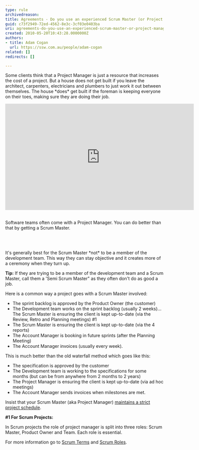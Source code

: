 ```yaml
---
type: rule
archivedreason: 
title: Agreements - Do you use an experienced Scrum Master (or Project Manager)?
guid: c73f2949-72ed-4562-8e3c-3cf03e0403ba
uri: agreements-do-you-use-an-experienced-scrum-master-or-project-manager
created: 2010-05-20T10:43:28.0000000Z
authors:
- title: Adam Cogan
  url: https://ssw.com.au/people/adam-cogan
related: []
redirects: []

---
```



<p>Some clients think that a Project Manager is just a resource that increases the cost of a project. But a house does not get built if you leave the architect, carpenters, electricians and plumbers to just work it out between themselves. The house *does* get built if the foreman is keeping everyone on their toes, making sure they are doing their job.&#160;&#160;​</p><div class="ms-rtestate-read ms-rte-embedcode ms-rte-embedil ms-rtestate-notify s4-wpActive"> 
   <iframe width="600" height="338" src="https&#58;//www.youtube.com/embed/QbPkcfzi2HI?rel=0" frameborder="0"></iframe>&#160;</div><p>Software teams often come with a Project Manager. You can do better than that by&#160;getting a Scrum Master.</p>
<br><excerpt class='endintro'></excerpt><br>
<p>It's generally best for the Scrum Master *not* to be a member of the development team. This way they can stay objective and it creates more of a ceremony when they turn up.</p><p><strong>Tip&#58;</strong> If they are trying to be a member of the development team and a Scrum Master, call them a 'Semi Scrum Master&quot; as they often don't do as good a job.</p>
<p>Here is a common way a project goes with a Scrum Master involved&#58;</p><ul><li>The sprint backlog is approved by the Product Owner (the customer)</li><li>The Development team works on the sprint backlog (usually 2 weeks)... The Scrum Master is ensuring the client is kept up-to-date (via the Review, Retro and Planning meetings) #1</li><li>The Scrum Master is ensuring the client is kept up-to-date (via the 4 reports) </li><li>The Account Manager is booking in future sprints (after the Planning Meeting)</li><li>The Account Manager invoices (usually every week).</li></ul><p>This is much better than the old waterfall method which goes like this&#58;</p><ul><li>The specification is approved by the customer</li><li>The Development team is working to the specifications for some months&#160;(but can be from anywhere from 2 months to 2 years)</li><li>The Project Manager is ensuring the client is kept up-to-date (via ad hoc meetings)</li><li>The Account Manager sends invoices when milestones are met.<br></li></ul><p>Insist that your Scrum Master (aka Project Manager)&#160;<a href="/does-your-scrum-master-(aka-project-manager)-maintain-a-strict-project-schedule">maintains a strict project schedule</a>. </p><div class="scrum-GreyBox"><p> 
      <strong>#1 For Scrum Projects&#58;</strong></p><p>In Scrum projects the role of project manager is split into three roles&#58; Scrum Master, Product Owner and Team. Each role is essential. </p></div><p>For more information go to 
   <a href="http&#58;//www.scrumalliance.org/articles/39-glossary-of-scrum-terms">Scrum Terms</a>​ and 
   <a href="http&#58;//www.scrumalliance.org/pages/scrum_roles">Scrum Roles</a>.</p>


